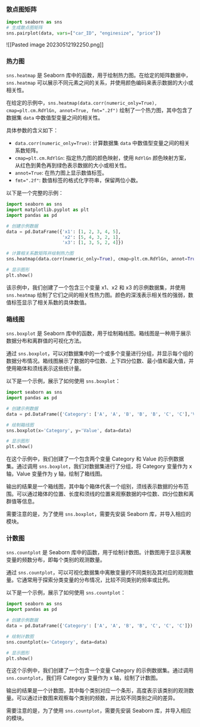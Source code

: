 
### 散点图矩阵

```python
import seaborn as sns
# 生成散点图矩阵
sns.pairplot(data, vars=["car_ID", "enginesize", "price"])
```
![[Pasted image 20230512192250.png]]


### 热力图

`sns.heatmap` 是 Seaborn 库中的函数，用于绘制热力图。在给定的矩阵数据中，`sns.heatmap` 可以展示不同元素之间的关系，并使用颜色编码来表示数据的大小或相关性。

在给定的示例中，`sns.heatmap(data.corr(numeric_only=True), cmap=plt.cm.RdYlGn, annot=True, fmt=".2f")` 绘制了一个热力图，其中包含了数据集 `data` 中数值型变量之间的相关性。

具体参数的含义如下：

- `data.corr(numeric_only=True)`: 计算数据集 `data` 中数值型变量之间的相关系数矩阵。
- `cmap=plt.cm.RdYlGn`: 指定热力图的颜色映射，使用 `RdYlGn` 颜色映射方案，从红色到黄色再到绿色表示数据的大小或相关性。
- `annot=True`: 在热力图上显示数值标签。
- `fmt=".2f"`: 数值标签的格式化字符串，保留两位小数。

以下是一个完整的示例：

```python
import seaborn as sns
import matplotlib.pyplot as plt
import pandas as pd

# 创建示例数据
data = pd.DataFrame({'x1': [1, 2, 3, 4, 5],
                     'x2': [5, 4, 3, 2, 1],
                     'x3': [1, 3, 5, 2, 4]})

# 计算相关系数矩阵并绘制热力图
sns.heatmap(data.corr(numeric_only=True), cmap=plt.cm.RdYlGn, annot=True, fmt=".2f")

# 显示图形
plt.show()
```

该示例中，我们创建了一个包含三个变量 x1、x2 和 x3 的示例数据集，并使用 `sns.heatmap` 绘制了它们之间的相关性热力图。颜色的深浅表示相关性的强弱，数值标签显示了相关系数的具体数值。

### 箱线图

`sns.boxplot` 是 Seaborn 库中的函数，用于绘制箱线图。箱线图是一种用于展示数据分布和离群值的可视化方法。

通过 `sns.boxplot`，可以对数据集中的一个或多个变量进行分组，并显示每个组的数据分布情况。箱线图展示了数据的中位数、上下四分位数、最小值和最大值，并使用箱体和须线表示这些统计量。

以下是一个示例，展示了如何使用 `sns.boxplot`：

```python
import seaborn as sns
import pandas as pd

# 创建示例数据
data = pd.DataFrame({'Category': ['A', 'A', 'B', 'B', 'B', 'C', 'C'],'Value': [1, 2, 3, 4, 5, 6, 7]})

# 绘制箱线图
sns.boxplot(x='Category', y='Value', data=data)

# 显示图形
plt.show()
```

在这个示例中，我们创建了一个包含两个变量 Category 和 Value 的示例数据集。通过调用 `sns.boxplot`，我们对数据集进行了分组，将 Category 变量作为 x 轴，Value 变量作为 y 轴，绘制了箱线图。

输出的结果是一个箱线图，其中每个箱体代表一个组别，须线表示数据的分布范围。可以通过箱体的位置、长度和须线的位置来观察数据的中位数、四分位数和离群值等信息。

需要注意的是，为了使用 `sns.boxplot`，需要先安装 Seaborn 库，并导入相应的模块。

### 计数图

`sns.countplot` 是 Seaborn 库中的函数，用于绘制计数图。计数图用于显示离散变量的频数分布，即每个类别的观测数量。

通过 `sns.countplot`，可以可视化数据集中离散变量的不同类别及其对应的观测数量。它通常用于探索分类变量的分布情况，比较不同类别的频率或比例。

以下是一个示例，展示了如何使用 `sns.countplot`：

```python
import seaborn as sns
import pandas as pd

# 创建示例数据
data = pd.DataFrame({'Category': ['A', 'A', 'B', 'B', 'C', 'C', 'C']})

# 绘制计数图
sns.countplot(x='Category', data=data)

# 显示图形
plt.show()
```

在这个示例中，我们创建了一个包含一个变量 Category 的示例数据集。通过调用 `sns.countplot`，我们将 Category 变量作为 x 轴，绘制了计数图。

输出的结果是一个计数图，其中每个类别对应一个条形，高度表示该类别的观测数量。可以通过计数图来观察每个类别的频数，并比较不同类别之间的差异。

需要注意的是，为了使用 `sns.countplot`，需要先安装 Seaborn 库，并导入相应的模块。